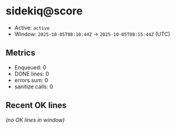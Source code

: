 # sidekiq@score

- Active: `active`
- Window: `2025-10-05T08:10:44Z` → `2025-10-05T08:15:44Z` (UTC)

## Metrics
- Enqueued: 0
- DONE lines: 0
- errors sum: 0
- sanitize calls: 0

## Recent OK lines
_(no OK lines in window)_
